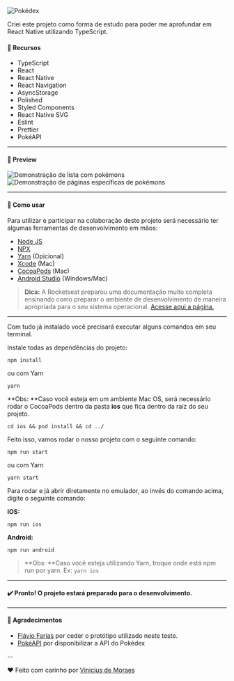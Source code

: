![Pokédex](https://lh3.googleusercontent.com/pw/ACtC-3chhQguAfeNyaF4IHJBaDXWv2Gk_ywSb6zbxutaaDUhBo9c70Vi4epvRoFfn_-j8UhHvPpFxHZC9T42z5dH6fgr32XmG0h8jq0YE_5yj5e63Cbcu84dUUJiU3jjKx-jf-BiQZjeaeM7bAFDE1BEpirpwg=w321-h117-no?authuser=0)

Criei este projeto como forma de estudo para poder me aprofundar em React Native utilizando TypeScript.

#### 🚀 Recursos

- TypeScript
- React
- React Native
- React Navigation
- AsyncStorage
- Polished
- Styled Components
- React Native SVG
- Eslint
- Prettier
- PokéAPI

---

#### 📱 Preview

![Demonstração de lista com pokémons](https://media.giphy.com/media/SVNJEA1VjYWUmyp9EJ/giphy.gif) ![Demonstração de páginas específicas de pokémons](https://media.giphy.com/media/YqtH0wznEfGtUxk3vx/giphy.gif)

---

#### 📝 Como usar

Para utilizar e participar na colaboração deste projeto será necessário ter algumas ferramentas de desenvolvimento em mãos:

- [Node JS](https://nodejs.org/en/download/ 'Node JS')
- [NPX](https://github.com/npm/npx 'NPX')
- [Yarn](https://classic.yarnpkg.com/en/docs/install/ 'Yarn') (Opicional)
- [Xcode](https://apps.apple.com/br/app/xcode/ 'Xcode') (Mac)
- [CocoaPods](https://cocoapods.org/ 'CocoaPods') (Mac)
- [Android Studio](https://developer.android.com/studio 'Android Studio') (Windows/Mac)

> **Dica:** A Rocketseat preparou uma documentação muito completa ensinando como preparar o ambiente de desenvolvimento de maneira apropriada para o seu sistema operacional. [Acesse aqui a página.](https://react-native.rocketseat.dev/ 'Acesse aqui a página.')

---

Com tudo já instalado você precisará executar alguns comandos em seu terminal.

Instale todas as dependências do projeto:

    npm install

ou com Yarn

    yarn

**Obs: **Caso você esteja em um ambiente Mac OS, será necessário rodar o CocoaPods dentro da pasta **ios** que fica dentro da raiz do seu projeto.

    cd ios && pod install && cd ../

Feito isso, vamos rodar o nosso projeto com o seguinte comando:

    npm run start

ou com Yarn

    yarn start

Para rodar e já abrir diretamente no emulador, ao invés do comando acima, digite o seguinte comando:

**IOS:**

    npm run ios

**Android:**

    npm run android

> **Obs: **Caso você esteja utilizando Yarn, troque onde está npm run por yarn. Ex: `yarn ios`

---

#### ✔️ **Pronto! O projeto estará preparado para o desenvolvimento.**

---

#### 🎉 Agradecimentos

- [Flávio Farias](https://www.behance.net/flaviofpsj 'Flávio Farias') por ceder o protótipo utilizado neste teste.
- [PokéAPI](https://pokeapi.co/about 'PokéAPI') por disponibilizar a API do Pokédex

--

❤️ Feito com carinho por [Vinicius de Moraes](https://www.linkedin.com/in/viniciuscoder/)
